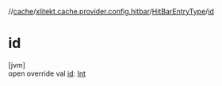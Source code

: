 //[cache](../../../index.md)/[xlitekt.cache.provider.config.hitbar](../index.md)/[HitBarEntryType](index.md)/[id](id.md)

# id

[jvm]\
open override val [id](id.md): [Int](https://kotlinlang.org/api/latest/jvm/stdlib/kotlin/-int/index.html)
